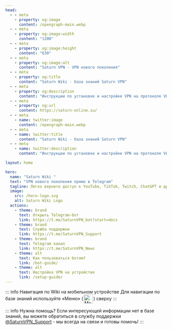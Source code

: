 ```yaml
---
head:
  - - meta
    - property: og:image
      content: /opengraph-main.webp
  - - meta
    - property: og:image:width
      content: "1200"
  - - meta
    - property: og:image:height
      content: "630"
  - - meta
    - property: og:image:alt
      content: "Saturn VPN - VPN нового поколения"
  - - meta
    - property: og:title
      content: "Saturn Wiki - база знаний Saturn VPN"
  - - meta
    - property: og:description
      content: "Инструкции по установке и настройке VPN на протоколе VLESS"
  - - meta
    - property: og:url
      content: https://saturn-online.su/
  - - meta
    - name: twitter:image
      content: /opengraph-main.webp
  - - meta
    - name: twitter:title
      content: "Saturn Wiki - база знаний Saturn VPN"
  - - meta
    - name: twitter:description
      content: "Инструкции по установке и настройке VPN на протоколе VLESS"

layout: home

hero:
  name: "Saturn Wiki "
  text: "VPN нового поколения прямо в Telegram"
  tagline: Легко верните доступ к YouTube, TikTok, Twitch, ChatGPT и другим ресурсам с надежным решением на протоколе VLESS.
  image:
    src: /hero-logo.svg
    alt: Saturn Wiki Logo
  actions:
    - theme: brand
      text: Открыть Telegram-бот
      link: https://t.me/SaturnVPN_bot?start=docs
    - theme: brand
      text: Служба поддержки
      link: https://t.me/SaturnVPN_Support
    - theme: brand
      text: Telegram канал
      link: https://t.me/SaturnVPN_News
    - theme: alt
      text: Как пользоваться ботом?
      link: /bot-guide/
    - theme: alt
      text: Настройка VPN на устройстве
      link: /setup-guide/
---
```


::: info Навигация по Wiki на мобильном устройстве 
Для навигации по базе знаний используйте «Меню» (<img src="/icons/menu.svg" alt="Меню" style="display: inline; height: 2em; vertical-align: middle; margin: 0 2px;">) сверху
:::

::: info Нужна помощь?
Если интересующей информации нет в базе знаний, вы можете обратиться в службу поддержки [@SaturnVPN_Support](https://t.me/SaturnVPN_Support) - мы всегда на связи и готовы помочь!
::: 